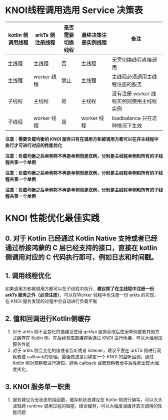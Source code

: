 # KNOI线程调用选用 Service 决策表

| kotlin 侧调用线程 |  arkTs 侧注册线程 | 是否需要切换线程|最终决策注册实例线程|备注|
| --- | --- | --- | --- | --- |
|   主线程 | 主线程 | 否 | 主线程|无需切换线程直接调用|
|   主线程 | worker 线程| 禁止 | 主线程|主线程必须调用主线程注册的服务|
| 子线程 |   主线程|是 | 主线程|没有注册 worker 线程实例则使用主线程实例|
| 子线程 |   worker 线程|  是|  worker 线程|loadbalance 只在这种情况下生效|

**注意：需要负载均衡的 KNOI 服务只有在调用方和被调用方都可以在非主线程中执行才可进行对应的性能优化**

**注意：负载均衡之后单例将不再是单例而是双例，分别是主线程单例和所有的子线程共享一个单例**

**注意：负载均衡之后单例将不再是单例而是双例，分别是主线程单例和所有的子线程共享一个单例**

**注意：负载均衡之后单例将不再是单例而是双例，分别是主线程单例和所有的子线程共享一个单例**

# KNOI 性能优化最佳实践

## 0. 对于 Kotlin 已经通过 Kotlin Native 支持或者已经通过桥接鸿蒙的 C 层已经支持的接口，直接在 kotlin 侧调用对应的 C 代码执行即可，例如日志和时间戳。

## 1. 调用线程优化

如果调用方和被调用方都可以在子线程中执行，**建议除了在主线程中注册一份 arkTs 服务之外（必须注册）**，可以在Worker 线程中也注册一份 arkts 的实现，在 KNOI 服务发现的过程中会自动进行负载平衡

## 2. 值和回调进行Kotlin侧缓存

1. 对于 arkts 侧不会变化的值建议使用 getApi 服务获取后使用单例或者其他方式缓存在 Kotlin 侧，在后续获取直接避免通过 KNOI 进行桥接，可以大幅增加服务性能
2. 对于 arkts 侧会变化的值或者监听或者 listener，建议不要在 arkTS 侧进行观察者或 callback的管理。最佳做法是只绑定一个 KNOI 的监听回调，通过 Kotlin 侧对观察者进行通知。避免 callback 或者观察者增多后性能出现大幅度劣化。

## 3. KNOI 服务单一职责

1. 服务建议为无状态的纯函数，缓存和状态建议在 Kotlin 侧进行编写。可以大大减轻跨 runtime 调用过程的阻塞，结合缓存，可以大幅度减缓非首次调用的性能问题
